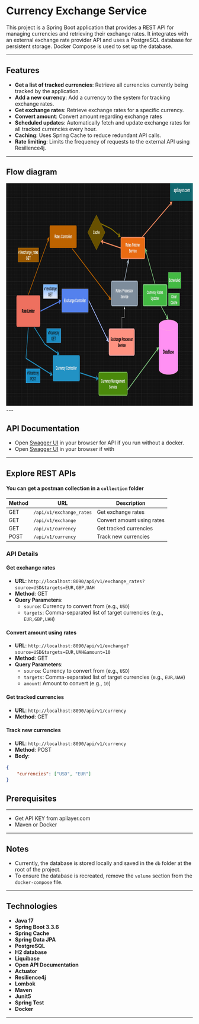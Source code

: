 # Currency Exchange Service

This project is a Spring Boot application that provides a REST API for managing currencies and retrieving their exchange rates. It integrates with an external exchange rate provider API and uses a PostgreSQL database for persistent storage. Docker Compose is used to set up the database.

---

## Features

- **Get a list of tracked currencies**: Retrieve all currencies currently being tracked by the application.
- **Add a new currency**: Add a currency to the system for tracking exchange rates.
- **Get exchange rates**: Retrieve exchange rates for a specific currency.
- **Convert amount**: Convert amount regarding exchange rates
- **Scheduled updates**: Automatically fetch and update exchange rates for all tracked currencies every hour.
- **Caching**: Uses Spring Cache to reduce redundant API calls.
- **Rate limiting**: Limits the frequency of requests to the external API using Resilience4j.

---
## Flow diagram 
<img src="media/diagram.png" alt="Main Information" width="1000" height="600">
---

## API Documentation
- Open [Swagger UI](http://localhost:8080/swagger-ui.html) in your browser for API  if you run without a docker.
- Open [Swagger UI](http://localhost:8090/swagger-ui.html) in your browser if with

---

## **Explore REST APIs**

#### You can get a postman collection in a `collection` folder

| Method | URL                                      | Description                     |
|--------|------------------------------------------|---------------------------------|
| GET    | `/api/v1/exchange_rates`                | Get exchange rates             |
| GET    | `/api/v1/exchange`                      | Convert amount using rates     |
| GET    | `/api/v1/currency`                      | Get tracked currencies         |
| POST   | `/api/v1/currency`                      | Track new currencies           |

### API Details

#### Get exchange rates
- **URL**: `http://localhost:8090/api/v1/exchange_rates?source=USD&targets=EUR,GBP,UAH`
- **Method**: GET
- **Query Parameters**:
  - `source`: Currency to convert from (e.g., `USD`)
  - `targets`: Comma-separated list of target currencies (e.g., `EUR,GBP,UAH`)

#### Convert amount using rates
- **URL**: `http://localhost:8090/api/v1/exchange?source=USD&targets=EUR,UAH&amount=10`
- **Method**: GET
- **Query Parameters**:
  - `source`: Currency to convert from (e.g., `USD`)
  - `targets`: Comma-separated list of target currencies (e.g., `EUR,UAH`)
  - `amount`: Amount to convert (e.g., `10`)

#### Get tracked currencies
- **URL**: `http://localhost:8090/api/v1/currency`
- **Method**: GET

#### Track new currencies
- **URL**: `http://localhost:8090/api/v1/currency`
- **Method**: POST
- **Body**:
```json
{
    "currencies": ["USD", "EUR"]
}
```

## Prerequisites

---
- Get API KEY from apilayer.com
- Maven or Docker
---

## Notes

- Currently, the database is stored locally and saved in the `db` folder at the root of the project.
- To ensure the database is recreated, remove the `volume` section from the `docker-compose` file.
---
## Technologies

- **Java 17**
- **Spring Boot 3.3.6**
- **Spring Cache**
- **Spring Data JPA**
- **PostgreSQL**
- **H2 database**
- **Liquibase**
- **Open API Documentation**
- **Actuator**
- **Resilience4j**
- **Lombok**
- **Maven**
- **Junit5**
- **Spring Test**
- **Docker**

---


